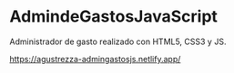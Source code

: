 # AdmindeGastosJavaScript
Administrador de gasto realizado con HTML5, CSS3 y JS.

https://agustrezza-admingastosjs.netlify.app/
